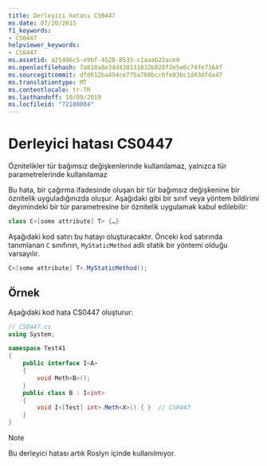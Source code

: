 ```yaml
---
title: Derleyici hatası CS0447
ms.date: 07/20/2015
f1_keywords:
- CS0447
helpviewer_keywords:
- CS0447
ms.assetid: a25486c5-e9bf-4528-8533-c1aaab22ace0
ms.openlocfilehash: 7a810a8e34d438131632b828f2e5e6c74fe7164f
ms.sourcegitcommit: dfd612ba454ce775a766bcc6fe93bc1d43dfda47
ms.translationtype: MT
ms.contentlocale: tr-TR
ms.lasthandoff: 10/09/2019
ms.locfileid: "72180004"
---
```

# <a name="compiler-error-cs0447"></a>Derleyici hatası CS0447

Öznitelikler tür bağımsız değişkenlerinde kullanılamaz, yalnızca tür parametrelerinde kullanılamaz

 Bu hata, bir çağırma ifadesinde oluşan bir tür bağımsız değişkenine bir öznitelik uyguladığınızda oluşur. Aşağıdaki gibi bir sınıf veya yöntem bildirimi deyimindeki bir tür parametresine bir öznitelik uygulamak kabul edilebilir:

```csharp
class C<[some attribute] T> {…}
```

 Aşağıdaki kod satırı bu hatayı oluşturacaktır. Önceki kod satırında tanımlanan `C` sınıfının, `MyStaticMethod` adlı statik bir yöntemi olduğu varsayılır.

```csharp
C<[some attribute] T>.MyStaticMethod();
```

## <a name="example"></a>Örnek

 Aşağıdaki kod hata CS0447 oluşturur:

```csharp
// CS0447.cs
using System;

namespace Test41
{
    public interface I<A>
    {
        void Meth<B>();
    }
    public class B : I<int>
    {
        void I<[Test] int>.Meth<X>() { }  // CS0447
    }
}
```

> [!NOTE]
> Bu derleyici hatası artık Roslyn içinde kullanılmıyor.

